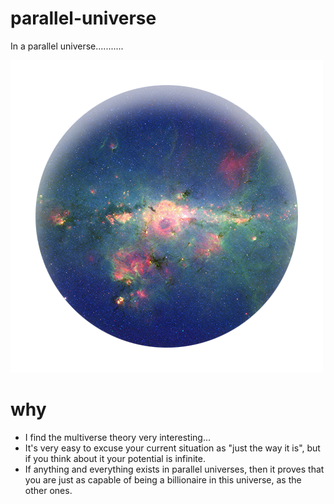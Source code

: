 # parallel-universe
In a parallel universe...........

![our universe](https://github.com/nabilfreeman/parallel-universe/raw/master/img/space.png)

# why
- I find the multiverse theory very interesting...
- It's very easy to excuse your current situation as "just the way it is", but if you think about it your potential is infinite. 
- If anything and everything exists in parallel universes, then it proves that you are just as capable of being a billionaire in this universe, as the other ones.